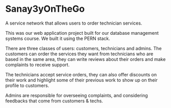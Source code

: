 # Sanay3yOnTheGo
A service network that allows users to order technician services. 

This was our web application project built for our database management systems course. We built it using the PERN stack.

There are three classes of users: customers, technicians and admins. The customers can order the services they want from technicians who are based in the same area, they can write reviews about their orders and make complaints to receive support. 

The technicians accept service orders, they can also offer discounts on their work and highlight some of their previous work to show up on their profile to customers. 

Admins are responsible for overseeing complaints, and considering feedbacks that come from customers & techs. 



